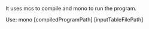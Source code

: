 It uses mcs to compile and mono to run the program. 

Use:
mono [compiledProgramPath] [inputTableFilePath]